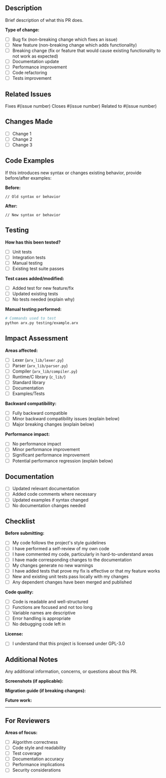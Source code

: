 ## Description
Brief description of what this PR does.

**Type of change:**
- [ ] Bug fix (non-breaking change which fixes an issue)
- [ ] New feature (non-breaking change which adds functionality)
- [ ] Breaking change (fix or feature that would cause existing functionality to not work as expected)
- [ ] Documentation update
- [ ] Performance improvement
- [ ] Code refactoring
- [ ] Tests improvement

## Related Issues
Fixes #(issue number)
Closes #(issue number)
Related to #(issue number)

## Changes Made
- [ ] Change 1
- [ ] Change 2
- [ ] Change 3

## Code Examples
If this introduces new syntax or changes existing behavior, provide before/after examples:

**Before:**
```arx
// Old syntax or behavior
```

**After:**
```arx
// New syntax or behavior
```

## Testing
**How has this been tested?**
- [ ] Unit tests
- [ ] Integration tests
- [ ] Manual testing
- [ ] Existing test suite passes

**Test cases added/modified:**
- [ ] Added test for new feature/fix
- [ ] Updated existing tests
- [ ] No tests needed (explain why)

**Manual testing performed:**
```bash
# Commands used to test
python arx.py testing/example.arx
```

## Impact Assessment
**Areas affected:**
- [ ] Lexer (`arx_lib/lexer.py`)
- [ ] Parser (`arx_lib/parser.py`)
- [ ] Compiler (`arx_lib/compiler.py`)
- [ ] Runtime/C library (`c_lib/`)
- [ ] Standard library
- [ ] Documentation
- [ ] Examples/Tests

**Backward compatibility:**
- [ ] Fully backward compatible
- [ ] Minor backward compatibility issues (explain below)
- [ ] Major breaking changes (explain below)

**Performance impact:**
- [ ] No performance impact
- [ ] Minor performance improvement
- [ ] Significant performance improvement
- [ ] Potential performance regression (explain below)

## Documentation
- [ ] Updated relevant documentation
- [ ] Added code comments where necessary
- [ ] Updated examples if syntax changed
- [ ] No documentation changes needed

## Checklist
**Before submitting:**
- [ ] My code follows the project's style guidelines
- [ ] I have performed a self-review of my own code
- [ ] I have commented my code, particularly in hard-to-understand areas
- [ ] I have made corresponding changes to the documentation
- [ ] My changes generate no new warnings
- [ ] I have added tests that prove my fix is effective or that my feature works
- [ ] New and existing unit tests pass locally with my changes
- [ ] Any dependent changes have been merged and published

**Code quality:**
- [ ] Code is readable and well-structured
- [ ] Functions are focused and not too long
- [ ] Variable names are descriptive
- [ ] Error handling is appropriate
- [ ] No debugging code left in

**License:**
- [ ] I understand that this project is licensed under GPL-3.0

## Additional Notes
Any additional information, concerns, or questions about this PR.

**Screenshots (if applicable):**
<!-- Add screenshots of new features or UI changes -->

**Migration guide (if breaking changes):**
<!-- Provide instructions for users to migrate their code -->

**Future work:**
<!-- Any follow-up work that should be done -->

---

## For Reviewers
**Areas of focus:**
- [ ] Algorithm correctness
- [ ] Code style and readability
- [ ] Test coverage
- [ ] Documentation accuracy
- [ ] Performance implications
- [ ] Security considerations